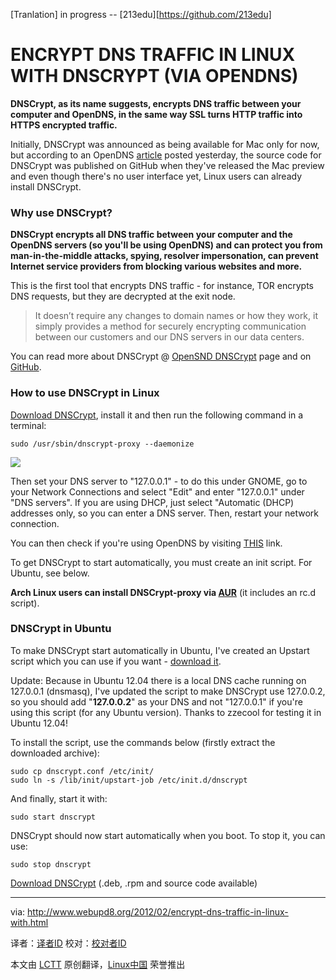 [Tranlation] in progress -- [213edu][https://github.com/213edu]

ENCRYPT DNS TRAFFIC IN LINUX WITH DNSCRYPT (VIA OPENDNS)
================================================================================
**DNSCrypt, as its name suggests, encrypts DNS traffic between your computer and OpenDNS, in the same way SSL turns HTTP traffic into HTTPS encrypted traffic.**

Initially, DNSCrypt was announced as being available for Mac only for now, but according to an OpenDNS [article][1] posted yesterday, the source code for DNSCrypt was published on GitHub when they've released the Mac preview and even though there's no user interface yet, Linux users can already install DNSCrypt.

### Why use DNSCrypt? ###

**DNSCrypt encrypts all DNS traffic between your computer and the OpenDNS servers (so you'll be using OpenDNS) and can protect you from man-in-the-middle attacks, spying, resolver impersonation, can prevent Internet service providers from blocking various websites and more.**

This is the first tool that encrypts DNS traffic - for instance, TOR encrypts DNS requests, but they are decrypted at the exit node.

> It doesn’t require any changes to domain names or how they work, it simply provides a method for securely encrypting communication between our customers and our DNS servers in our data centers.

You can read more about DNSCrypt @ [OpenSND DNSCrypt][2] page and on [GitHub][3].

### How to use DNSCrypt in Linux ###

[Download DNSCrypt][4], install it and then run the following command in a terminal:

    sudo /usr/sbin/dnscrypt-proxy --daemonize

![](http://4.bp.blogspot.com/-WLefdXHIzwg/Tz45kGKAZdI/AAAAAAAAH0k/KLBnWJom6-g/s1600/edit-network.png)

Then set your DNS server to "127.0.0.1" - to do this under GNOME, go to your Network Connections and select "Edit" and enter "127.0.0.1" under "DNS servers". If you are using DHCP, just select "Automatic (DHCP) addresses only, so you can enter a DNS server. Then, restart your network connection.

You can then check if you're using OpenDNS by visiting [THIS][5] link.

To get DNSCrypt to start automatically, you must create an init script. For Ubuntu, see below.

**Arch Linux users can install DNSCrypt-proxy via [AUR][6]** (it includes an rc.d script).

### DNSCrypt in Ubuntu ###

To make DNSCrypt start automatically in Ubuntu, I've created an Upstart script which you can use if you want - [download it][7].

Update: Because in Ubuntu 12.04 there is a local DNS cache running on 127.0.0.1 (dnsmasq), I've updated the script to make DNSCrypt use 127.0.0.2, so you should add "**127.0.0.2**" as your DNS and not "127.0.0.1" if you're using this script (for any Ubuntu version). Thanks to zzecool for testing it in Ubuntu 12.04!

To install the script, use the commands below (firstly extract the downloaded archive):

    sudo cp dnscrypt.conf /etc/init/
    sudo ln -s /lib/init/upstart-job /etc/init.d/dnscrypt

And finally, start it with:

    sudo start dnscrypt

DNSCrypt should now start automatically when you boot. To stop it, you can use:

    sudo stop dnscrypt

[Download DNSCrypt][8] (.deb, .rpm and source code available)

--------------------------------------------------------------------------------

via: http://www.webupd8.org/2012/02/encrypt-dns-traffic-in-linux-with.html

译者：[译者ID](https://github.com/译者ID) 校对：[校对者ID](https://github.com/校对者ID)

本文由 [LCTT](https://github.com/LCTT/TranslateProject) 原创翻译，[Linux中国](http://linux.cn/) 荣誉推出

[1]:https://blog.opendns.com/2012/02/16/tales-from-the-dnscrypt-linux-rising/
[2]:http://www.opendns.com/technology/dnscrypt/
[3]:https://github.com/opendns/dnscrypt-proxy
[4]:http://download.dnscrypt.org/dnscrypt-proxy/
[5]:http://www.opendns.com/welcome
[6]:http://aur.archlinux.org/packages.php?ID=54702
[7]:http://webupd8.googlecode.com/files/dnscrypt-0.2.tar.gz
[8]:https://github.com/opendns/dnscrypt-proxy/downloads
